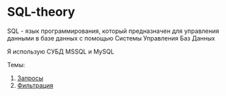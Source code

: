 # SQL-theory
SQL - язык программирования, который предназначен для управления данными в базе данных с помощью Системы Управления Баз Данных

Я использую СУБД MSSQL и MySQL

Темы:
1. [Запросы](https://github.com/Barsuchek/SQL-theory/blob/main/Info/Запросы.md)
2. [Фильтрация](https://github.com/Barsuchek/SQL-theory/blob/main/Info/Фильтрация.md)